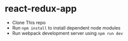 # react-redux-app

- Clone This repo
- Run `npm install` to install dependent node modules
- Run webpack development server using `npm run dev`
